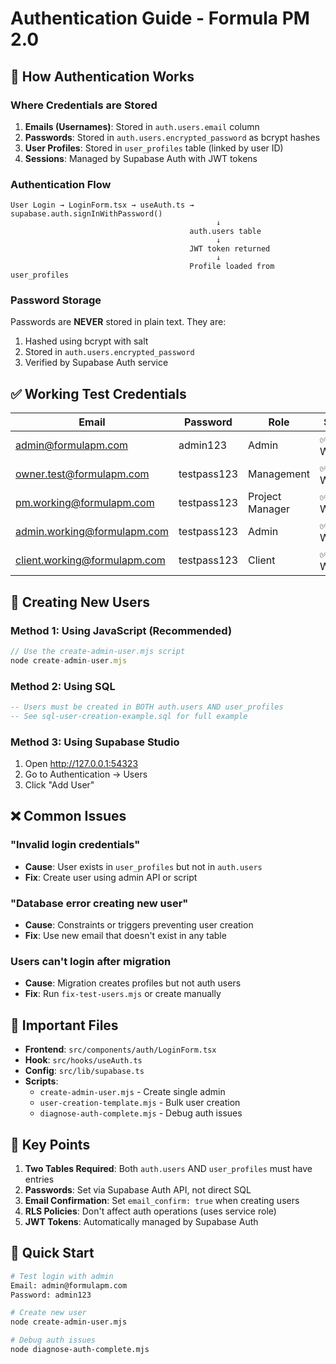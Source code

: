 # Authentication Guide - Formula PM 2.0

## 🔐 How Authentication Works

### Where Credentials are Stored

1. **Emails (Usernames)**: Stored in `auth.users.email` column
2. **Passwords**: Stored in `auth.users.encrypted_password` as bcrypt hashes
3. **User Profiles**: Stored in `user_profiles` table (linked by user ID)
4. **Sessions**: Managed by Supabase Auth with JWT tokens

### Authentication Flow

```
User Login → LoginForm.tsx → useAuth.ts → supabase.auth.signInWithPassword()
                                              ↓
                                        auth.users table
                                              ↓
                                        JWT token returned
                                              ↓
                                        Profile loaded from user_profiles
```

### Password Storage

Passwords are **NEVER** stored in plain text. They are:
1. Hashed using bcrypt with salt
2. Stored in `auth.users.encrypted_password`
3. Verified by Supabase Auth service

## ✅ Working Test Credentials

| Email | Password | Role | Status |
|-------|----------|------|--------|
| admin@formulapm.com | admin123 | Admin | ✅ Working |
| owner.test@formulapm.com | testpass123 | Management | ✅ Working |
| pm.working@formulapm.com | testpass123 | Project Manager | ✅ Working |
| admin.working@formulapm.com | testpass123 | Admin | ✅ Working |
| client.working@formulapm.com | testpass123 | Client | ✅ Working |

## 🔧 Creating New Users

### Method 1: Using JavaScript (Recommended)
```javascript
// Use the create-admin-user.mjs script
node create-admin-user.mjs
```

### Method 2: Using SQL
```sql
-- Users must be created in BOTH auth.users AND user_profiles
-- See sql-user-creation-example.sql for full example
```

### Method 3: Using Supabase Studio
1. Open http://127.0.0.1:54323
2. Go to Authentication → Users
3. Click "Add User"

## ❌ Common Issues

### "Invalid login credentials"
- **Cause**: User exists in `user_profiles` but not in `auth.users`
- **Fix**: Create user using admin API or script

### "Database error creating new user"
- **Cause**: Constraints or triggers preventing user creation
- **Fix**: Use new email that doesn't exist in any table

### Users can't login after migration
- **Cause**: Migration creates profiles but not auth users
- **Fix**: Run `fix-test-users.mjs` or create manually

## 📁 Important Files

- **Frontend**: `src/components/auth/LoginForm.tsx`
- **Hook**: `src/hooks/useAuth.ts`
- **Config**: `src/lib/supabase.ts`
- **Scripts**: 
  - `create-admin-user.mjs` - Create single admin
  - `user-creation-template.mjs` - Bulk user creation
  - `diagnose-auth-complete.mjs` - Debug auth issues

## 🎯 Key Points

1. **Two Tables Required**: Both `auth.users` AND `user_profiles` must have entries
2. **Passwords**: Set via Supabase Auth API, not direct SQL
3. **Email Confirmation**: Set `email_confirm: true` when creating users
4. **RLS Policies**: Don't affect auth operations (uses service role)
5. **JWT Tokens**: Automatically managed by Supabase Auth

## 🚀 Quick Start

```bash
# Test login with admin
Email: admin@formulapm.com
Password: admin123

# Create new user
node create-admin-user.mjs

# Debug auth issues
node diagnose-auth-complete.mjs
```
